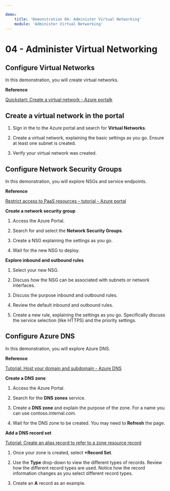 ```yaml
---

demo:
    title: 'Demonstration 04: Administer Virtual Networking'
    module: 'Administer Virtual Networking'
---
```


# 04 - Administer Virtual Networking

## Configure Virtual Networks

In this demonstration, you will create virtual networks.

**Reference**

[Quickstart: Create a virtual network - Azure portalk](https://docs.microsoft.com/azure/virtual-network/quick-create-portal)

## Create a virtual network in the portal

1.  Sign in the to the Azure portal and search for **Virtual Networks**.

1.  Create a virtual network, explaining the basic settings as you go. Ensure at least one subnet is created. 

1.  Verify your virtual network was created.

## Configure Network Security Groups

In this demonstration, you will explore NSGs and service endpoints.

**Reference**

[Restrict access to PaaS resources - tutorial - Azure portal](https://docs.microsoft.com/azure/virtual-network/tutorial-restrict-network-access-to-resources)

**Create a network security group**

1. Access the Azure Portal.

1. Search for and select the **Network Security Groups**.

1. Create a NSG explaining the settings as you go. 
 
1. Wait for the new NSG to deploy.

**Explore inbound and outbound rules**

1. Select your new NSG.

1. Discuss how the NSG can be associated with subnets or network interfaces.

1. Discuss the purpose inbound and outbound rules.  

1. Review the default inbound and outbound rules. 

1. Create a new rule, explaining the settings as you go. Specifically discuss the service selection (like HTTPS) and the priority settings. 

## Configure Azure DNS

In this demonstration, you will explore Azure DNS.

**Reference**

[Tutorial: Host your domain and subdomain - Azure DNS](https://docs.microsoft.com/azure/dns/dns-delegate-domain-azure-dns)


**Create a DNS zone**

1. Access the Azure Portal.

1. Search for the **DNS zones** service.

1. Create a **DNS zone** and explain the purpose of the zone. For a name you can use contoso.internal.com.

1.  Wait for the DNS zone to be created. You may need to **Refresh** the page.

**Add a DNS record set**


[Tutorial: Create an alias record to refer to a zone resource record](https://learn.microsoft.com/azure/dns/tutorial-alias-rr)

1. Once your zone is created, select **+Record Set**.

1. Use the **Type** drop-down to view the different types of records. Review how the different record types are used. Notice how the record information changes as you select different record types.

1. Create an **A** record as an example. 


